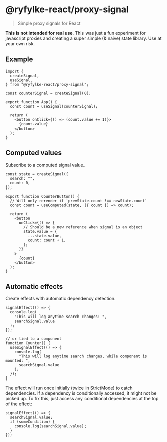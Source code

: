 # @ryfylke-react/proxy-signal

> Simple proxy signals for React

**This is not intended for real use**.
This was just a fun experiment for javascript proxies and creating a super simple (& naive) state library.
Use at your own risk.

## Example

```tsx
import {
  createSignal,
  useSignal,
} from "@ryfylke-react/proxy-signal";

const counterSignal = createSignal(0);

export function App() {
  const count = useSignal(counterSignal);

  return (
    <button onClick={() => (count.value += 1)}>
      {count.value}
    </button>
  );
}
```

## Computed values

Subscribe to a computed signal value.

```tsx
const state = createSignal({
  search: "",
  count: 0,
});

export function CounterButton() {
  // Will only rerender if `prevState.count !== newState.count`
  const count = useComputed(state, ({ count }) => count);

  return (
    <button
      onClick={() => {
        // Should be a new reference when signal is an object
        state.value = {
          ...state.value,
          count: count + 1,
        };
      }}
    >
      {count}
    </button>
  );
}
```

## Automatic effects

Create effects with automatic dependency detection.

```tsx
signalEffect(() => {
  console.log(
    "This will log anytime search changes: ",
    searchSignal.value
  );
});

// or tied to a component
function Counter() {
  useSignalEffect(() => {
    console.log(
      "This will log anytime search changes, while component is mounted: ",
      searchSignal.value
    );
  });
}
```

The effect will run once initially (twice in StrictMode) to catch dependencies.
If a dependency is conditionally accessed, it might not be picked up. To fix this,
just access any conditional dependencies at the top of the effect:

```tsx
signalEffect(() => {
  searchSignal.value;
  if (someCondition) {
    console.log(searchSignal.value);
  }
});
```
